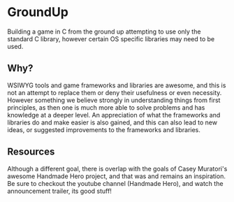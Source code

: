 # GroundUp
Building a game in C from the ground up attempting to use only
the standard C library, however certain OS specific libraries may need to be used.

## Why?
WSIWYG tools and game frameworks and libraries are awesome,
and this is not an attempt to replace them or deny their usefulness or even necessity.
However something we believe strongly in understanding things from first principles,
as then one is much more able to solve problems and has knowledge at a deeper level. 
An appreciation of what the frameworks and libraries do and make easier is also gained, and this can also lead to new ideas,
or suggested improvements to the frameworks and libraries.

## Resources
Although a different goal, there is overlap with the goals of Casey Muratori's awesome Handmade Hero project, and that was and remains an inspiration. Be sure to checkout the youtube channel (Handmade Hero), and watch the announcement trailer, its good stuff! 

